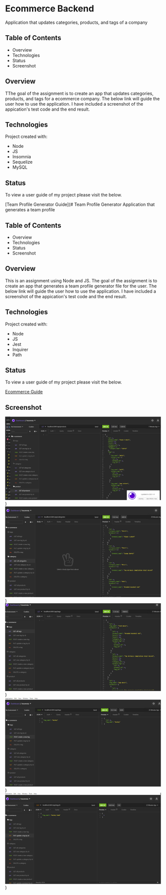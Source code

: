# Ecommerce Backend
Application that updates categories, products, and tags of a company

## Table of Contents
* Overview
* Technologies
* Status
* Screenshot


## Overview
TThe goal of the assignment is to create an app that updates categories, products, and tags for a ecommerce company. The below link will guide the user how to use the application. I have included a screenshot of the appication's test code and the end result.

## Technologies
Project created with:
* Node
* JS
* Insomnia
* Sequelize
* MySQL

## Status
To view a user guide of my project please visit the below.

[Team Profile Generator Guide](# Team Profile Generator
Application that generates a team profile

## Table of Contents
* Overview
* Technologies
* Status
* Screenshot


## Overview
This is an assignment using Node and JS. The goal of the assignment is to create an app that generates a team profile generator file for the user. The below link will guide the user how to use the application. I have included a screenshot of the appication's test code and the end result.

## Technologies
Project created with:
* Node
* JS
* Jest
* Inquirer
* Path

## Status
To view a user guide of my project please visit the below.

[Ecommerce Guide](https://drive.google.com/file/d/1TteP692cUPp5KRuoQLvsWysRk-WEJ3l-/view)

## Screenshot

![screenshot](assets/images/1.png))
![screenshot](assets/images/2.png))
![screenshot](assets/images/3.png))
![screenshot](assets/images/4.png))
![screenshot](assets/images/5.png))

